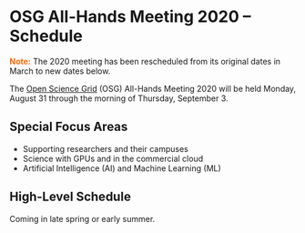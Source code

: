# OSG All-Hands Meeting 2020 &ndash; Schedule

<span style="font-weight: bold; color: #FF6600;">Note:</span> The 2020 meeting
has been rescheduled from its original dates in March to new dates below.

The [Open Science Grid](https://www.opensciencegrid.org) (OSG) All-Hands Meeting
2020 will be held Monday, August 31 through the morning of Thursday,
September 3.

## Special Focus Areas

* Supporting researchers and their campuses
* Science with GPUs and in the commercial cloud
* Artificial Intelligence (AI) and Machine Learning (ML)

## High-Level Schedule

Coming in late spring or early summer.
